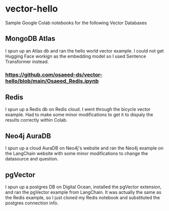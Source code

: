 # vector-hello

Sample Google Colab notebooks for the following Vector Databases
## MongoDB Atlas
I spun up an Atlas db and ran the hello world vector example.  I could not get Hugging Face workign as the embedding model so I used Sentence Transformer instead.
### https://github.com/osaeed-ds/vector-hello/blob/main/Osaeed_Redis.ipynb

## Redis
I spun up a Redis db on Redis cloud.  I went through the bicycle vector example.  Had to make some minor modifications to get it to dispaly the results correctly within Colab.

## Neo4j AuraDB
I spun up a cloud AuraDB on Neo4j's website and ran the Neo4j example on the LangChain website with some minor modifications to change the datasource and question.

## pgVector
I spun up a postgres DB on Digital Ocean, installed the pgVector extension, and ran the pgVector example from LangChain.  It was actually the same as the Redis example, so I just cloned my Redis notebook and substituted the postgres connection info.
